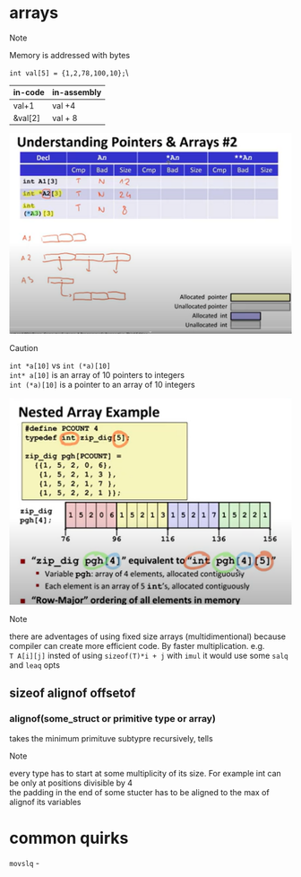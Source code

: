 # arrays 

> [!NOTE]
> Memory is addressed with bytes

`int val[5] = {1,2,78,100,10};`\

| in-code | in-assembly |
| ------- | ----------- |
| val+1   | val +4      |
| &val[2] | val + 8     |


![mysterious-arrays](./imgs/arrays/mysterious-arrays.png)

> [!CAUTION]
> `int *a[10]` vs `int (*a)[10]`\
> `int* a[10]` is an array of 10 pointers to integers\
> `int (*a)[10]` is a pointer to an array of 10 integers

![row-major-ordering](./imgs/arrays/row-major-ordering.png)

> [!NOTE]
> there are adventages of using fixed size arrays (multidimentional) because compiler can create more efficient code. By faster multiplication. e.g.\
> `T A[i][j]` insted of using `sizeof(T)*i + j` with `imul` it would use some `salq` and `leaq` opts


## sizeof alignof offsetof

### alignof(some_struct or primitive type or array)
takes the minimum primituve subtypre recursively, tells 

> [!NOTE]
> every type has to start at some multiplicity of its size. For example int can be only at positions divisible by 4\
> the padding in the end of some stucter has to be aligned to the max of alignof its variables

# common quirks

`movslq` - 
